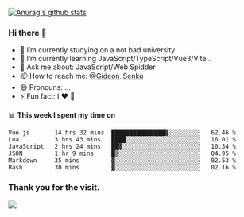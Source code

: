 [![Anurag's github stats](https://github-readme-stats.vercel.app/api?username=gideonsenku)](https://github.com/anuraghazra/github-readme-stats)
### Hi there 👋
- 🔭 I’m currently studying on a not bad university 
- 🌱 I’m currently learning JavaScript/TypeScript/Vue3/Vite...
- 💬 Ask me about: JavaScript/Web Spidder 
- 📫 How to reach me: [@Gideon_Senku](https://t.me/Gideon_Senku)
- 😄 Pronouns: ...
- ⚡ Fun fact: I ❤️ 🎵

📊 **This week I spent my time on**
<!--START_SECTION:waka-->

```text
Vue.js       14 hrs 32 mins  ███████████████▓░░░░░░░░░   62.46 %
Lua          3 hrs 43 mins   ████░░░░░░░░░░░░░░░░░░░░░   16.01 %
JavaScript   2 hrs 24 mins   ██▓░░░░░░░░░░░░░░░░░░░░░░   10.34 %
JSON         1 hr 9 mins     █▒░░░░░░░░░░░░░░░░░░░░░░░   04.95 %
Markdown     35 mins         ▓░░░░░░░░░░░░░░░░░░░░░░░░   02.53 %
Bash         30 mins         ▓░░░░░░░░░░░░░░░░░░░░░░░░   02.16 %
```

<!--END_SECTION:waka-->


### Thank you for the visit.
![](http://profile-counter.glitch.me/gideonsenku/count.svg)
<!--
**GideonSenku/GideonSenku** is a ✨ _special_ ✨ repository because its `README.md` (this file) appears on your GitHub profile.

Here are some ideas to get you started:

- 🔭 I’m currently working on ...
- 🌱 I’m currently learning ...
- 👯 I’m looking to collaborate on ...
- 🤔 I’m looking for help with ...
- 💬 Ask me about ...
- 📫 How to reach me: ...
- 😄 Pronouns: ...
- ⚡ Fun fact: ...
-->
